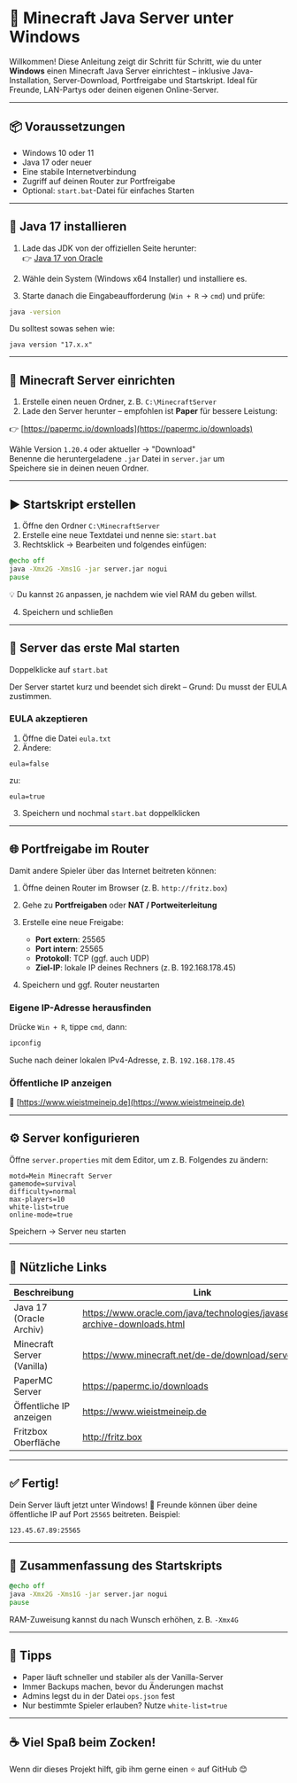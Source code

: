 # 🧱 Minecraft Java Server unter Windows

Willkommen! Diese Anleitung zeigt dir Schritt für Schritt, wie du unter **Windows** einen Minecraft Java Server einrichtest – inklusive Java-Installation, Server-Download, Portfreigabe und Startskript. Ideal für Freunde, LAN-Partys oder deinen eigenen Online-Server.

---

## 📦 Voraussetzungen

- Windows 10 oder 11
- Java 17 oder neuer
- Eine stabile Internetverbindung
- Zugriff auf deinen Router zur Portfreigabe
- Optional: `start.bat`-Datei für einfaches Starten

---

## 🔧 Java 17 installieren

1. Lade das JDK von der offiziellen Seite herunter:  
   👉 [Java 17 von Oracle](https://www.oracle.com/java/technologies/javase/jdk17-archive-downloads.html)

2. Wähle dein System (Windows x64 Installer) und installiere es.

3. Starte danach die Eingabeaufforderung (`Win + R` → `cmd`) und prüfe:
```cmd
java -version
```

Du solltest sowas sehen wie:
```
java version "17.x.x"
```

---

## 📂 Minecraft Server einrichten

1. Erstelle einen neuen Ordner, z. B. `C:\MinecraftServer`
2. Lade den Server herunter – empfohlen ist **Paper** für bessere Leistung:

👉 [https://papermc.io/downloads](https://papermc.io/downloads)

Wähle Version `1.20.4` oder aktueller → "Download"  
Benenne die heruntergeladene `.jar` Datei in `server.jar` um  
Speichere sie in deinen neuen Ordner.

---

## ▶️ Startskript erstellen

1. Öffne den Ordner `C:\MinecraftServer`
2. Erstelle eine neue Textdatei und nenne sie: `start.bat`
3. Rechtsklick → Bearbeiten und folgendes einfügen:

```bat
@echo off
java -Xmx2G -Xms1G -jar server.jar nogui
pause
```

💡 Du kannst `2G` anpassen, je nachdem wie viel RAM du geben willst.

4. Speichern und schließen

---

## 🚀 Server das erste Mal starten

Doppelklicke auf `start.bat`

Der Server startet kurz und beendet sich direkt – Grund: Du musst der EULA zustimmen.

### EULA akzeptieren

1. Öffne die Datei `eula.txt`
2. Ändere:
```
eula=false
```
zu:
```
eula=true
```

3. Speichern und nochmal `start.bat` doppelklicken

---

## 🌐 Portfreigabe im Router

Damit andere Spieler über das Internet beitreten können:

1. Öffne deinen Router im Browser (z. B. `http://fritz.box`)
2. Gehe zu **Portfreigaben** oder **NAT / Portweiterleitung**
3. Erstelle eine neue Freigabe:

   - **Port extern**: 25565  
   - **Port intern**: 25565  
   - **Protokoll**: TCP (ggf. auch UDP)  
   - **Ziel-IP**: lokale IP deines Rechners (z. B. 192.168.178.45)

4. Speichern und ggf. Router neustarten

### Eigene IP-Adresse herausfinden

Drücke `Win + R`, tippe `cmd`, dann:
```cmd
ipconfig
```

Suche nach deiner lokalen IPv4-Adresse, z. B. `192.168.178.45`

### Öffentliche IP anzeigen

🔗 [https://www.wieistmeineip.de](https://www.wieistmeineip.de)

---

## ⚙️ Server konfigurieren

Öffne `server.properties` mit dem Editor, um z. B. Folgendes zu ändern:

```properties
motd=Mein Minecraft Server
gamemode=survival
difficulty=normal
max-players=10
white-list=true
online-mode=true
```

Speichern → Server neu starten

---

## 🔗 Nützliche Links

| Beschreibung                 | Link |
|-----------------------------|------|
| Java 17 (Oracle Archiv)     | https://www.oracle.com/java/technologies/javase/jdk17-archive-downloads.html |
| Minecraft Server (Vanilla)  | https://www.minecraft.net/de-de/download/server |
| PaperMC Server              | https://papermc.io/downloads |
| Öffentliche IP anzeigen     | https://www.wieistmeineip.de |
| Fritzbox Oberfläche         | http://fritz.box |

---

## ✅ Fertig!

Dein Server läuft jetzt unter Windows! 🎉 Freunde können über deine öffentliche IP auf Port `25565` beitreten. Beispiel:

```text
123.45.67.89:25565
```

---

## 📜 Zusammenfassung des Startskripts

```bat
@echo off
java -Xmx2G -Xms1G -jar server.jar nogui
pause
```

RAM-Zuweisung kannst du nach Wunsch erhöhen, z. B. `-Xmx4G`

---

## 🧠 Tipps

- Paper läuft schneller und stabiler als der Vanilla-Server
- Immer Backups machen, bevor du Änderungen machst
- Admins legst du in der Datei `ops.json` fest
- Nur bestimmte Spieler erlauben? Nutze `white-list=true`

---

## ☕ Viel Spaß beim Zocken!

Wenn dir dieses Projekt hilft, gib ihm gerne einen ⭐ auf GitHub 😊
